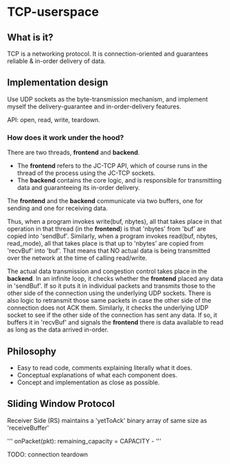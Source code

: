 # TCP-userspace

## What is it?
TCP is a networking protocol. It is connection-oriented and guarantees
reliable & in-order delivery of data.

## Implementation design
Use UDP sockets as the byte-transmission mechanism, and implement myself
the delivery-guarantee and in-order-delivery features.

API: open, read, write, teardown.

### How does it work under the hood?
There are two threads, **frontend** and **backend**.
- The **frontend** refers to the JC-TCP API, which of course runs in the
  thread of the process using the JC-TCP sockets.
- The **backend** contains the core logic, and is responsible for
  transmitting data and guaranteeing its in-order delivery.

The **frontend** and the **backend** communicate via two buffers, one
for sending and one for receiving data.

Thus, when a program invokes write(buf, nbytes), all that takes place in that
operation in that thread (in the **frontend**) is that 'nbytes' from 'buf' are copied into 'sendBuf'.
Similarly, when a program invokes read(buf, nbytes, read_mode), all that takes
place is that up to 'nbytes' are copied from 'recvBuf' into 'buf'. That means
that NO actual data is being transmitted over the network at the time of
calling read/write.

The actual data transmission and congestion control takes place in the
**backend**. In an infinite loop, it checks whether the **frontend** placed
any data in 'sendBuf'. If so it puts it in individual packets and
transmits those to the other side of the connection using the underlying UDP
sockets. There is also logic to retransmit those same packets in case the
other side of the connection does not ACK them. Similarly, it checks the
underlying UDP socket to see if the other side of the connection has sent
any data. If so, it buffers it in 'recvBuf' and signals the **frontend**
there is data available to read as long as the data arrived in-order.

## Philosophy
- Easy to read code, comments explaining literally what it does.
- Conceptual explanations of what each component does.
- Concept and implementation as close as possible.

## Sliding Window Protocol
Receiver Side (RS) maintains a 'yetToAck' binary array of same size as
'receiveBuffer'

'''
onPacket(pkt):
    remaining_capacity = CAPACITY - 
'''

TODO: connection teardown

